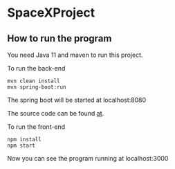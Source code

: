 # SpaceXProject

## How to run the program
You need Java 11 and maven to run this project. 

To run the back-end
```
mvn clean install 
mvn spring-boot:run
```
The spring boot will be started at localhost:8080

The source code can be found [at](https://github.com/demirelif/SpaceXUI/).

To run the front-end
```
npm install
npm start 
```
Now you can see the program running at localhost:3000
